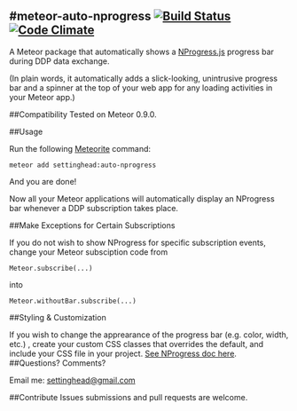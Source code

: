 #meteor-auto-nprogress [![Build Status](https://travis-ci.org/settinghead/meteor-auto-nprogress.png?branch=master)](https://travis-ci.org/settinghead/meteor-auto-nprogress) [![Code Climate](https://codeclimate.com/github/settinghead/meteor-auto-nprogress.png)](https://codeclimate.com/github/settinghead/meteor-auto-nprogress)
--------------------------

A Meteor package that automatically shows a [NProgress.js](http://ricostacruz.com/nprogress/) progress bar during DDP data exchange.

(In plain words, it automatically adds a slick-looking, unintrusive progress bar and a spinner at the top of your web app for any loading activities in your Meteor app.)

##Compatibility
Tested on Meteor 0.9.0.

##Usage

Run the following [Meteorite](https://github.com/oortcloud/meteorite) command:

    meteor add settinghead:auto-nprogress


And you are done!

Now all your Meteor applications will automatically display an NProgress bar whenever a DDP subscription takes place.

##Make Exceptions for Certain Subscriptions

If you do not wish to show NProgress for specific subscription events, change your Meteor subsciption code from

    Meteor.subscribe(...)

into

    Meteor.withoutBar.subscribe(...)

##Styling & Customization

If you wish to change the apprearance of the progress bar (e.g. color, width, etc.) , create your custom CSS classes that overrides the default, and include your CSS file in your project. [See NProgress doc here](https://github.com/rstacruz/nprogress/#customization).
##Questions? Comments?

Email me: <settinghead@gmail.com>

##Contribute
Issues submissions and pull requests are welcome.
